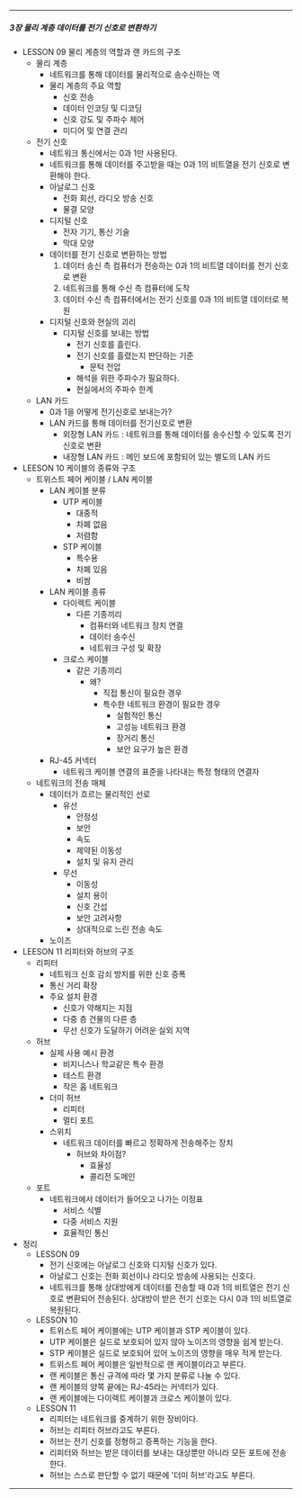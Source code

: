 
---

##### 3장 물리 계층 데이터를 전기 신호로 변환하기

 - LESSON 09 물리 계층의 역할과 랜 카드의 구조
	- 물리 계층
		- 네트워크를 통해 데이터를 물리적으로 송수신하는 역
		- 물리 계층의 주요 역할
			- 신호 전송
			- 데이터 인코딩 및 디코딩
			- 신호 강도 및 주파수 제어
			- 미디어 및 연결 관리
	- 전기 신호
		 - 네트워크 통신에서는 0과 1만 사용된다.
		 - 네트워크를 통해 데이터를 주고받을 때는 0과 1의 비트열을 전기 신호로 변환해야 한다.
		 - 아날로그 신호
			 - 전화 회선, 라디오 방송 신호
			 - 물결 모양
		 - 디지털 신호
			 - 전자 기기, 통신 기술
			 - 막대 모양
		- 데이터를 전기 신호로 변환하는 방법
			1. 데이터 송신 측 컴퓨터가 전송하는 0과 1의 비트열 데이터를 전기 신호로 변환
			2. 네트워크를 통해 수신 측 컴퓨터에 도착
			3. 데이터 수신 측 컴퓨터에서는 전기 신호를 0과 1의 비트열 데이터로 복원
		- 디지털 신호와 현실의 괴리
			- 디지털 신호를 보내는 방법
				- 전기 신호를 흘린다.
				- 전기 신호를 흘렸는지 판단하는 기준
					- 문턱 전압
				- 해석을 위한 주파수가 필요하다.
				- 현실에서의 주파수 한계
	- LAN 카드
		- 0과 1을 어떻게 전기신호로 보내는가?
		- LAN 카드를 통해 데이터를 전기신호로 변환
			- 외장형 LAN 카드 : 네트워크를 통해 데이터를 송수신할 수 있도록 전기신호로 변환
			- 내장형 LAN 카드 : 메인 보드에 포함되어 있는 별도의 LAN 카드
 - LEESON 10 케이블의 종류와 구조
	 - 트위스트 페어 케이블 / LAN 케이블
		 - LAN 케이블 분류
			 - UTP 케이블
				 - 대중적
				 - 차폐 없음
				 - 저렴함
			 - STP 케이블
				 - 특수용
				 - 차폐 있음
				 - 비쌈
		 - LAN 케이블 종류
			 - 다이렉트 케이블
				 - 다른 기종끼리
					 - 컴퓨터와 네트워크 장치 연결
					 - 데이터 송수신
					 - 네트워크 구성 및 확장
			 - 크로스 케이블
				 - 같은 기종끼리
					 - 왜?
						 - 직접 통신이 필요한 경우
						 - 특수한 네트워크 환경이 필요한 경우
							 - 실험적인 통신
							 - 고성능 네트워크 환경
							 - 장거리 통신
							 - 보안 요구가 높은 환경
		 - RJ-45 커넥터
			 - 네트워크 케이블 연결의 표준을 나타내는 특정 형태의 연결자
	 - 네트워크의 전송 매체
		 - 데이터가 흐르는 물리적인 선로
			- 유선
				- 안정성
				- 보안 
				- 속도
				- 제약된 이동성
				- 설치 및 유지 관리
			- 무선
				- 이동성
				- 설치 용이
				- 신호 간섭
				- 보안 고려사항
				- 상대적으로 느린 전송 속도 
		- 노이즈
 - LEESON 11 리피터와 허브의 구조
	 - 리피터
		 - 네트워크 신호 감쇠 방지를 위한 신호 증폭
		 - 통신 거리 확장
		 - 주요 설치 환경
			 - 신호가 약해지는 지점
			 - 다중 층 건물의 다른 층 
			 - 무선 신호가 도달하기 어려운 실외 지역
	 - 허브
		 - 실제 사용 예시 환경
			 - 비지니스나 학교같은 특수 환경
			 - 테스트 환경
			 - 작은 홈 네트워크 
		 - 더미 허브
			 - 리피터
			 - 멀티 포트
		 - 스위치
			 - 네트워크 데이터를 빠르고 정확하게 전송해주는 장치
				 - 허브와 차이점?
					 - 효율성
					 - 콜리전 도메인 
	 - 포트
		 - 네트워크에서 데이터가 들어오고 나가는 이정표
			 - 서비스 식별
			 - 다중 서비스 지원
			 - 효율적인 통신
- 정리
	- LESSON 09 
		- 전기 신호에는 아날로그 신호와 디지털 신호가 있다.
		- 아날로그 신호는 전화 회선이나 라디오 방송에 사용되는 신호다.
		- 네트워크를 통해 상대방에게 데이터를 전송할 때 0과 1의 비트열은 전기 신호로 변환되어 전송된다. 상대방이 받은 전기 신호는 다시 0과 1의 비트열로 복원된다.
	- LESSON 10
		- 트위스트 페어 케이블에는 UTP 케이블과 STP 케이블이 있다.
		- UTP 케이블은 실드로 보호되어 있지 않아 노이즈의 영향을 쉽게 받는다.
		- STP 케이블은 실드로 보호되어 있어 노이즈의 영향을 매우 적게 받는다.
		- 트위스트 페어 케이블은 일반적으로 랜 케이블이라고 부른다.
		- 랜 케이블은 통신 규격에 따라 몇 가지 분류로 나눌 수 있다.
		- 랜 케이블의 양쪽 끝에는 RJ-45라는 커넥터가 있다.
		- 랜 케이블에는 다이렉트 케이블과 크로스 케이블이 있다.
	- LESSON 11
		- 리피터는 네트워크를 중계하기 위한 장비이다.
		- 허브는 리피터 허브라고도 부른다.
		- 허브는 전기 신호를 정형하고 증폭하는 기능을 한다.
		- 리피터와 허브는 받은 데이터를 보내는 대상뿐만 아니라 모든 포트에 전송한다.
		- 허브는 스스로 판단할 수 없기 때문에 '더미 허브'라고도 부른다.
---
